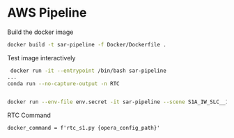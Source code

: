 # AWS Pipeline

Build the docker image

```bash
docker build -t sar-pipeline -f Docker/Dockerfile .
```

Test image interactively

```bash
 docker run -it --entrypoint /bin/bash sar-pipeline
...
conda run --no-capture-output -n RTC
```
```bash

docker run --env-file env.secret -it sar-pipeline --scene S1A_IW_SLC__1SSH_20220101T124744_20220101T124814_041267_04E7A2_1DAD --base_rtc_config IW_20m_antarctica.yaml

```

RTC Command 

```
docker_command = f'rtc_s1.py {opera_config_path}'
```